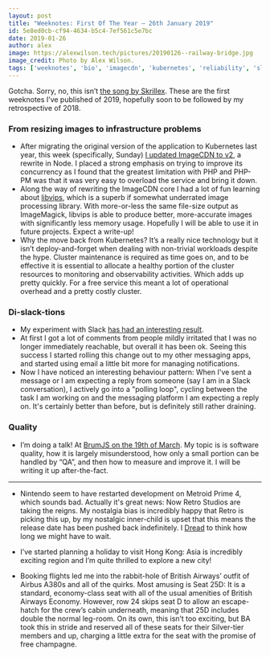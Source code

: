 ```yaml
---
layout: post
title: "Weeknotes: First Of The Year — 26th January 2019"
id: 5e8ed0cb-cf94-4634-b5c4-7ef561c5e7bc
date: 2019-01-26
author: alex
image: https://alexwilson.tech/pictures/20190126--railway-bridge.jpg
image_credit: Photo by Alex Wilson.
tags: ['weeknotes', 'bio', 'imagecdn', 'kubernetes', 'reliability', 'slack', 'metroid', 'software-quality']
---
```


Gotcha. Sorry, no, this isn’t [the song by Skrillex](https://www.youtube.com/watch?v=2cXDgFwE13g). These are the first weeknotes I’ve published of 2019, hopefully soon to be followed by my retrospective of 2018.

### From resizing images to infrastructure problems
- After migrating the original version of the application to Kubernetes last year, this week (specifically, Sunday) [I updated ImageCDN to v2](https://github.com/imagecdn/imagecdn/blob/master/CHANGELOG.md), a rewrite in Node. I placed a strong emphasis on trying to improve its concurrency as I found that the greatest limitation with PHP and PHP-PM was that it was very easy to overload the service and bring it down.
- Along the way of rewriting the ImageCDN core I had a lot of fun learning about [libvips](https://jcupitt.github.io/libvips/), which is a superb if somewhat underrated image processing library. With more-or-less the same file-size output as ImageMagick, libvips is able to produce better, more-accurate images with significantly less memory usage. Hopefully I will be able to use it in future projects. Expect a write-up!
- Why the move back from Kubernetes?  It’s a really nice technology but it isn’t deploy-and-forget when dealing with non-trivial workloads despite the hype. Cluster maintenance is required as time goes on, and to be effective it is essential to allocate a healthy portion of the cluster resources to monitoring and observability activities. Which adds up pretty quickly. For a free service this meant a lot of operational overhead and a pretty costly cluster.

### Di-slack-tions
- My experiment with Slack [has had an interesting result](https://twitter.com/antoligy/status/1088183564770992135).
- At first I got a lot of comments from people mildly irritated that I was no longer immediately reachable, but overall it has been ok. Seeing this success I started rolling this change out to my other messaging apps, and started using email a little bit more for managing notifications.
- Now I have noticed an interesting behaviour pattern: When I've sent a message or I am expecting a reply from someone (say I am in a Slack conversation), I actively go into a "polling loop", cycling between the task I am working on and the messaging platform I am expecting a reply on. It's certainly better than before, but is definitely still rather draining.

### Quality
- I’m doing a talk! At [BrumJS on the 19th of March](https://www.meetup.com/meetup-group-MzfqIqCy/events/fppxlqyzfbzb/). My topic is is software quality, how it is largely misunderstood, how only a small portion can be handled by “QA”, and then how to measure and improve it. I will be writing it up after-the-fact.

---

- Nintendo seem to have restarted development on Metroid Prime 4, which sounds bad. Actually it's great news: Now Retro Studios are taking the reigns. My nostalgia bias is incredibly happy that Retro is picking this up, by my nostalgic inner-child is upset that this means the release date has been pushed back indefinitely. I [Dread](https://en.wikipedia.org/wiki/Metroid_Dread) to think how long we might have to wait.

- I’ve started planning a holiday to visit Hong Kong: Asia is incredibly exciting region and I’m quite thrilled to explore a new city!
- Booking flights led me into the rabbit-hole of British Airways’ outfit of Airbus A380s and all of the quirks. Most amusing is Seat 25D: It is a standard, economy-class seat with all of the usual amenities of British Airways Economy. However, row 24 skips seat D to allow an escape-hatch for the crew’s cabin underneath, meaning that 25D includes double the normal leg-room. On its own, this isn’t too exciting, but BA took this in stride and reserved all of these seats for their Silver-tier members and up, charging a little extra for the seat with the promise of free champagne.
